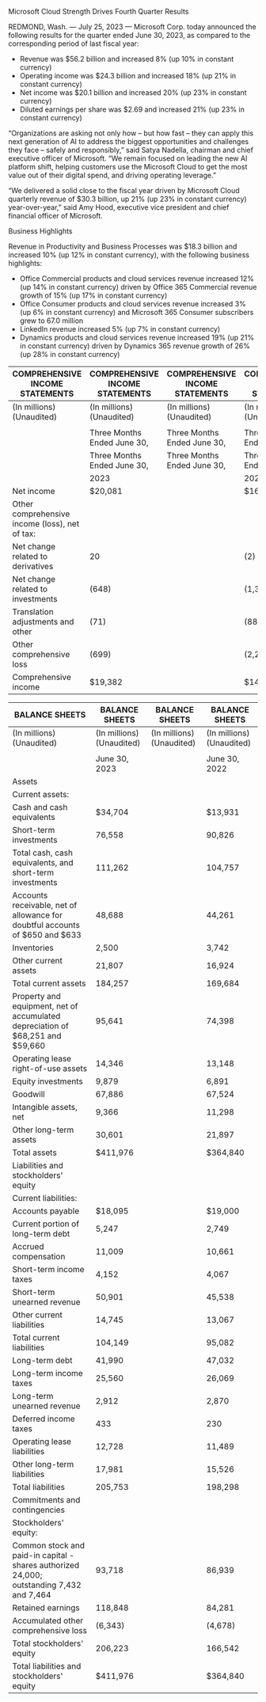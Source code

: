 Microsoft Cloud Strength Drives Fourth Quarter Results

REDMOND, Wash. — July 25, 2023 — Microsoft Corp. today announced the following results for the quarter ended June 30, 2023, as compared to the corresponding period of last fiscal year:
- Revenue was $56.2 billion and increased 8% (up 10% in constant currency)
- Operating income was $24.3 billion and increased 18% (up 21% in constant currency)
- Net income was $20.1 billion and increased 20% (up 23% in constant currency)
- Diluted earnings per share was $2.69 and increased 21% (up 23% in constant currency)

“Organizations are asking not only how – but how fast – they can apply this next generation of AI to address the biggest opportunities and challenges they face – safely and responsibly,” said Satya Nadella, chairman and chief executive officer of Microsoft. “We remain focused on leading the new AI platform shift, helping customers use the Microsoft Cloud to get the most value out of their digital spend, and driving operating leverage.”

“We delivered a solid close to the fiscal year driven by Microsoft Cloud quarterly revenue of $30.3 billion, up 21% (up 23% in constant currency) year-over-year,” said Amy Hood, executive vice president and chief financial officer of Microsoft.

Business Highlights

Revenue in Productivity and Business Processes was $18.3 billion and increased 10% (up 12% in constant currency), with the following business highlights:
- Office Commercial products and cloud services revenue increased 12% (up 14% in constant currency) driven by Office 365 Commercial revenue growth of 15% (up 17% in constant currency)
- Office Consumer products and cloud services revenue increased 3% (up 6% in constant currency) and Microsoft 365 Consumer subscribers grew to 67.0 million
- LinkedIn revenue increased 5% (up 7% in constant currency)
- Dynamics products and cloud services revenue increased 19% (up 21% in constant currency) driven by Dynamics 365 revenue growth of 26% (up 28% in constant currency)















| COMPREHENSIVE INCOME STATEMENTS                | COMPREHENSIVE INCOME STATEMENTS   | COMPREHENSIVE INCOME STATEMENTS   | COMPREHENSIVE INCOME STATEMENTS   | COMPREHENSIVE INCOME STATEMENTS   | COMPREHENSIVE INCOME STATEMENTS   | COMPREHENSIVE INCOME STATEMENTS   | COMPREHENSIVE INCOME STATEMENTS   |
|------------------------------------------------|-----------------------------------|-----------------------------------|-----------------------------------|-----------------------------------|-----------------------------------|-----------------------------------|-----------------------------------|
| (In millions) (Unaudited)                      | (In millions) (Unaudited)         | (In millions) (Unaudited)         | (In millions) (Unaudited)         | (In millions) (Unaudited)         | (In millions) (Unaudited)         | (In millions) (Unaudited)         | (In millions) (Unaudited)         |
|                                                |                                   |                                   |                                   |                                   |                                   |                                   |                                   |
|                                                | Three Months Ended June 30,       | Three Months Ended June 30,       | Three Months Ended June 30,       |                                   | Twelve Months Ended June 30,      | Twelve Months Ended June 30,      | Twelve Months Ended June 30,      |
|                                                | Three Months Ended June 30,       | Three Months Ended June 30,       | Three Months Ended June 30,       |                                   | Twelve Months Ended June 30,      | Twelve Months Ended June 30,      | Twelve Months Ended June 30,      |
|                                                | 2023                              |                                   | 2022                              |                                   | 2023                              |                                   | 2022                              |
| Net income                                     | $20,081                           |                                   | $16,740                           |                                   | $72,361                           |                                   | $72,738                           |
| Other comprehensive income (loss), net of tax: |                                   |                                   |                                   |                                   |                                   |                                   |                                   |
| Net change related to derivatives              | 20                                |                                   | (2)                               |                                   | (14)                              |                                   | 6                                 |
| Net change related to investments              | (648)                             |                                   | (1,313)                           |                                   | (1,444)                           |                                   | (5,360)                           |
| Translation adjustments and other              | (71)                              |                                   | (887)                             |                                   | (207)                             |                                   | (1,146)                           |
| Other comprehensive loss                       | (699)                             |                                   | (2,202)                           |                                   | (1,665)                           |                                   | (6,500)                           |
| Comprehensive income                           | $19,382                           |                                   | $14,538                           |                                   | $70,696                           |                                   | $66,238                           |





| BALANCE SHEETS                                                                           | BALANCE SHEETS            | BALANCE SHEETS            | BALANCE SHEETS            |
|------------------------------------------------------------------------------------------|---------------------------|---------------------------|---------------------------|
| (In millions) (Unaudited)                                                                | (In millions) (Unaudited) | (In millions) (Unaudited) | (In millions) (Unaudited) |
|                                                                                          |                           |                           |                           |
|                                                                                          | June 30, 2023             |                           | June 30, 2022             |
| Assets                                                                                   |                           |                           |                           |
| Current assets:                                                                          |                           |                           |                           |
| Cash and cash equivalents                                                                | $34,704                   |                           | $13,931                   |
| Short-term investments                                                                   | 76,558                    |                           | 90,826                    |
| Total cash, cash equivalents, and short-term investments                                 | 111,262                   |                           | 104,757                   |
| Accounts receivable, net of allowance for doubtful accounts of $650 and $633             | 48,688                    |                           | 44,261                    |
| Inventories                                                                              | 2,500                     |                           | 3,742                     |
| Other current assets                                                                     | 21,807                    |                           | 16,924                    |
| Total current assets                                                                     | 184,257                   |                           | 169,684                   |
| Property and equipment, net of accumulated depreciation of $68,251 and $59,660           | 95,641                    |                           | 74,398                    |
| Operating lease right-of-use assets                                                      | 14,346                    |                           | 13,148                    |
| Equity investments                                                                       | 9,879                     |                           | 6,891                     |
| Goodwill                                                                                 | 67,886                    |                           | 67,524                    |
| Intangible assets, net                                                                   | 9,366                     |                           | 11,298                    |
| Other long-term assets                                                                   | 30,601                    |                           | 21,897                    |
| Total assets                                                                             | $411,976                  |                           | $364,840                  |
| Liabilities and stockholders' equity                                                     |                           |                           |                           |
| Current liabilities:                                                                     |                           |                           |                           |
| Accounts payable                                                                         | $18,095                   |                           | $19,000                   |
| Current portion of long-term debt                                                        | 5,247                     |                           | 2,749                     |
| Accrued compensation                                                                     | 11,009                    |                           | 10,661                    |
| Short-term income taxes                                                                  | 4,152                     |                           | 4,067                     |
| Short-term unearned revenue                                                              | 50,901                    |                           | 45,538                    |
| Other current liabilities                                                                | 14,745                    |                           | 13,067                    |
| Total current liabilities                                                                | 104,149                   |                           | 95,082                    |
| Long-term debt                                                                           | 41,990                    |                           | 47,032                    |
| Long-term income taxes                                                                   | 25,560                    |                           | 26,069                    |
| Long-term unearned revenue                                                               | 2,912                     |                           | 2,870                     |
| Deferred income taxes                                                                    | 433                       |                           | 230                       |
| Operating lease liabilities                                                              | 12,728                    |                           | 11,489                    |
| Other long-term liabilities                                                              | 17,981                    |                           | 15,526                    |
| Total liabilities                                                                        | 205,753                   |                           | 198,298                   |
| Commitments and contingencies                                                            |                           |                           |                           |
| Stockholders' equity:                                                                    |                           |                           |                           |
| Common stock and paid-in capital - shares authorized 24,000; outstanding 7,432 and 7,464 | 93,718                    |                           | 86,939                    |
| Retained earnings                                                                        | 118,848                   |                           | 84,281                    |
| Accumulated other comprehensive loss                                                     | (6,343)                   |                           | (4,678)                   |
| Total stockholders' equity                                                               | 206,223                   |                           | 166,542                   |
| Total liabilities and stockholders' equity                                               | $411,976                  |                           | $364,840                  |